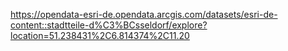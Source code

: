 https://opendata-esri-de.opendata.arcgis.com/datasets/esri-de-content::stadtteile-d%C3%BCsseldorf/explore?location=51.238431%2C6.814374%2C11.20